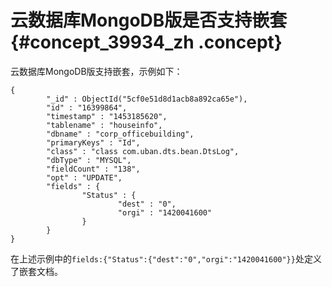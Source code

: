 # 云数据库MongoDB版是否支持嵌套 {#concept_39934_zh .concept}

云数据库MongoDB版支持嵌套，示例如下：

``` {#codeblock_tyv_vnb_ztq}
{
        "_id" : ObjectId("5cf0e51d8d1acb8a892ca65e"),
        "id" : "16399864",
        "timestamp" : "1453185620",
        "tablename" : "houseinfo",
        "dbname" : "corp_officebuilding",
        "primaryKeys" : "Id",
        "class" : "class com.uban.dts.bean.DtsLog",
        "dbType" : "MYSQL",
        "fieldCount" : "138",
        "opt" : "UPDATE",
        "fields" : {
                "Status" : {
                        "dest" : "0",
                        "orgi" : "1420041600"
                }
        }
}
```

在上述示例中的`fields:{"Status":{"dest":"0","orgi":"1420041600"}}`处定义了嵌套文档。

